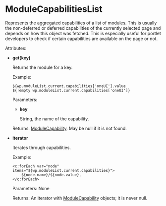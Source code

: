 # ModuleCapabilitiesList 

Represents the aggregated capabilities of a list of modules. This is usually the non-deferred or deferred capabilities of the currently selected page and depends on how this object was fetched. This is especially useful for portlet developers to check if certain capabilities are available on the page or not.

Attributes:

-   **get\(key\)**

    Returns the module for a key.

    Example:

    ```
    ${wp.moduleList.current.capabilities['oneUI'].value
    ${!empty wp.moduleList.current.capabilities['oneUI']}
    ```

    Parameters:

    -   **key**

        String, the name of the capability.

    Returns: [ModuleCapability](themeopt_el_bean_mod_cap.md). May be null if it is not found.

-   **iterator**

    Iterates through capabilities.

    Example:

    ```
    <c:forEach var="node" items="${wp.moduleList.current.capabilities}">   
        ${node.name}/${node.value},
    </c:forEach>
    ```

    Parameters: None

    Returns: An iterator with [ModuleCapability](themeopt_el_bean_mod_cap.md) objects; it is never null.


